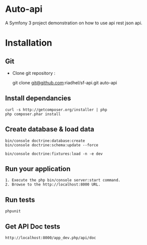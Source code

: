 Auto-api
========

A Symfony 3 project demonstration on how to use api rest json api.

# Installation

## Git

* Clone git repository :

    git clone git@github.com:riadhel/sf-api.git auto-api

## Install dependancies

    curl -s http://getcomposer.org/installer | php
    php composer.phar install

## Create database & load data

    bin/console doctrine:database:create
    bin/console doctrine:schema:update --force
        
    bin/console doctrine:fixtures:load -n -e dev
    
## Run your application
    1. Execute the php bin/console server:start command.
    2. Browse to the http://localhost:8000 URL.
    
## Run tests
    phpunit
    
## Get API Doc  tests
    http://localhost:8000/app_dev.php/api/doc
